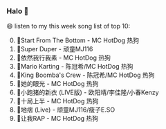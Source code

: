

### Halo 👋

😄 listen to my this week song list of top 10:

0. 🌈Start From The Bottom - MC HotDog 热狗
1. 🌈Super Duper - 顽童MJ116
2. 🌈依然我行我素 - MC HotDog 热狗
3. 🌈Mario Karting - 陈冠希/MC HotDog 热狗
4. 🌈King Boomba's Crew - 陈冠希/MC HotDog 热狗
5. 🌈她的眼光 - MC HotDog 热狗
6. 🌈小跑猪的新衣 (LIVE版) - 欧阳靖/李佳隆/小春Kenzy
7. 🌈十局上半 - MC HotDog 热狗
8. 🌈地痞 (Live) - 顽童MJ116/瘦子E.SO
9. 🌈让我RAP - MC HotDog 热狗

